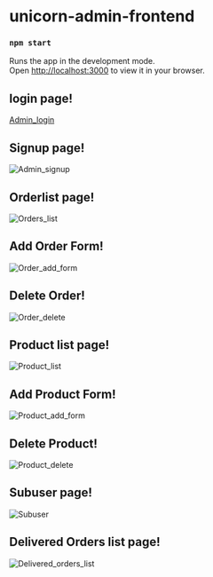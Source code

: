 # unicorn-admin-frontend

### `npm start`

Runs the app in the development mode.\
Open [http://localhost:3000](http://localhost:3000) to view it in your browser.


## login page!

[Admin_login](https://github.com/vikaschauhan1995/unicorn-admin-frontend/assets/24829731/6ede5210-60df-4efc-8555-2f27072d5087)


## Signup page!

![Admin_signup](https://github.com/vikaschauhan1995/unicorn-admin-frontend/assets/24829731/ab54600c-a2a9-44c1-a24d-57b47305f095)


## Orderlist page!

![Orders_list](https://github.com/vikaschauhan1995/unicorn-admin-frontend/assets/24829731/c6eef139-da64-4285-9190-03eb1af00b53)


## Add Order Form!

![Order_add_form](https://github.com/vikaschauhan1995/unicorn-admin-frontend/assets/24829731/6ab70556-7ee9-4c2b-967c-b9b0fc90b7d7)


## Delete Order!

![Order_delete](https://github.com/vikaschauhan1995/unicorn-admin-frontend/assets/24829731/4c2549b2-1050-4b81-939c-df4580b6c023)


##  Product list page!

![Product_list](https://github.com/vikaschauhan1995/unicorn-admin-frontend/assets/24829731/f72c7b8c-bc15-4df4-86df-02d75a2efc6d)

## Add Product Form!

![Product_add_form](https://github.com/vikaschauhan1995/unicorn-admin-frontend/assets/24829731/a8069e10-a9c4-4d3f-b3aa-e7e9cba85ddf)


## Delete Product!

![Product_delete](https://github.com/vikaschauhan1995/unicorn-admin-frontend/assets/24829731/39effb79-f926-43be-a585-3f76b377aeea)


## Subuser page!

![Subuser](https://github.com/vikaschauhan1995/unicorn-admin-frontend/assets/24829731/5a2251ad-7b59-4435-8087-db759ab3830c)


## Delivered Orders list page!

![Delivered_orders_list](https://github.com/vikaschauhan1995/unicorn-admin-frontend/assets/24829731/2c4ddc91-7f4a-429d-a42a-3c73e0625ae0)
